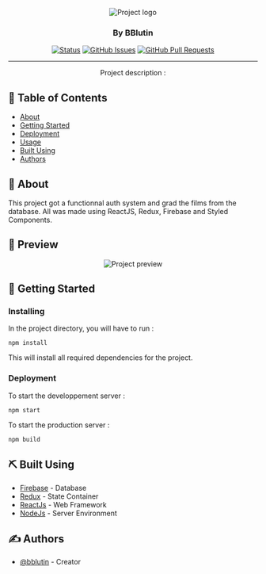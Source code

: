 <p align="center">
 <img src="https://cdn.discordapp.com/attachments/430589989038850049/862708026863517736/disney_banner.png" alt="Project logo">
</p>

<h3 align="center">By BBlutin</h3>

<div align="center">

[![Status](https://img.shields.io/badge/status-active-success.svg)]()
[![GitHub Issues](https://img.shields.io/github/issues/kylelobo/The-Documentation-Compendium.svg)](https://github.com/kylelobo/The-Documentation-Compendium/issues)
[![GitHub Pull Requests](https://img.shields.io/github/issues-pr/kylelobo/The-Documentation-Compendium.svg)](https://github.com/kylelobo/The-Documentation-Compendium/pulls)

</div>

---

<p align="center"> Project description :
    <br> 
</p>

## 📝 Table of Contents

- [About](#about)
- [Getting Started](#getting_started)
- [Deployment](#deployment)
- [Usage](#usage)
- [Built Using](#built_using)
- [Authors](#authors)


## 🧐 About <a name = "about"></a>

This project got a functionnal auth system and grad the films from the database. All was made using ReactJS, Redux, Firebase and Styled Components.


## 👀️ Preview <a name = "preview"></a>

<p align="center">
 <img src="https://cdn.discordapp.com/attachments/430589989038850049/862709805466124328/disney_preview.png" alt="Project preview">
</p>


## 🏁 Getting Started <a name = "getting_started"></a>

### Installing

In the project directory, you will have to run :

`npm install`

This will install all required dependencies for the project.

### Deployment

To start the developpement server :

`npm start`


To start the production server :

`npm build`

## ⛏️ Built Using<a name = "built_using"></a>

- [Firebase](https://firebase.google.com/) - Database
- [Redux](https://redux.js.org/) - State Container
- [ReactJs](https://reactjs.org/) - Web Framework
- [NodeJs](https://nodejs.org/en/) - Server Environment

## ✍️ Authors <a name = "authors"></a>

- [@bblutin](https://github.com/bblutin) - Creator
